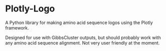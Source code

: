# Plotly-Logo
A Python library for making amino acid sequence logos using the Plotly framework.

Designed for use with GibbsCluster outputs, but should probably work with any amino acid sequence alignment. Not very user friendly at the moment.
